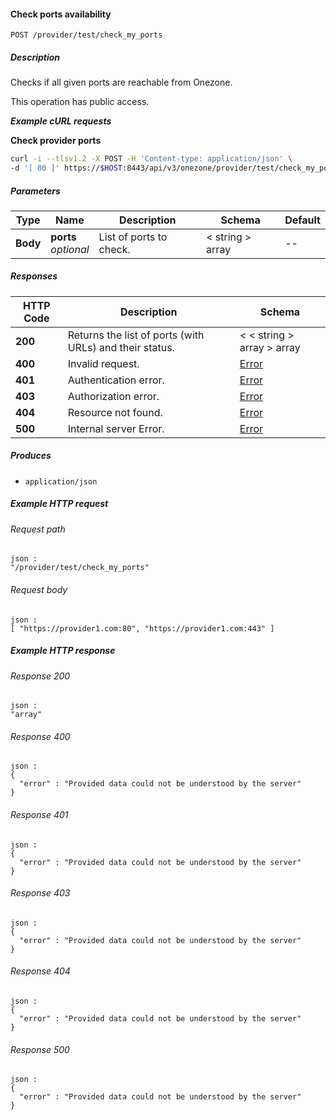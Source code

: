 
<a name="check_my_ports"></a>
#### Check ports availability
```
POST /provider/test/check_my_ports
```


##### Description
Checks if all given ports are reachable from Onezone.

This operation has public access.

***Example cURL requests***

**Check provider ports**
```bash
curl -i --tlsv1.2 -X POST -H 'Content-type: application/json' \
-d '[ 80 ]' https://$HOST:8443/api/v3/onezone/provider/test/check_my_ports
```


##### Parameters

|Type|Name|Description|Schema|Default|
|---|---|---|---|---|
|**Body**|**ports**  <br>*optional*|List of ports to check.|< string > array|--|


##### Responses

|HTTP Code|Description|Schema|
|---|---|---|
|**200**|Returns the list of ports (with URLs) and their status.|< < string > array > array|
|**400**|Invalid request.|[Error](../definitions/Error.md#error)|
|**401**|Authentication error.|[Error](../definitions/Error.md#error)|
|**403**|Authorization error.|[Error](../definitions/Error.md#error)|
|**404**|Resource not found.|[Error](../definitions/Error.md#error)|
|**500**|Internal server Error.|[Error](../definitions/Error.md#error)|


##### Produces

* `application/json`


##### Example HTTP request

###### Request path
```
json :
"/provider/test/check_my_ports"
```


###### Request body
```
json :
[ "https://provider1.com:80", "https://provider1.com:443" ]
```


##### Example HTTP response

###### Response 200
```
json :
"array"
```


###### Response 400
```
json :
{
  "error" : "Provided data could not be understood by the server"
}
```


###### Response 401
```
json :
{
  "error" : "Provided data could not be understood by the server"
}
```


###### Response 403
```
json :
{
  "error" : "Provided data could not be understood by the server"
}
```


###### Response 404
```
json :
{
  "error" : "Provided data could not be understood by the server"
}
```


###### Response 500
```
json :
{
  "error" : "Provided data could not be understood by the server"
}
```



